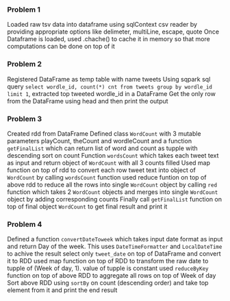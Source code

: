 ### Problem 1

Loaded raw tsv data into dataframe using sqlContext csv reader by providing appropriate options like delimeter, multiLine, escape, quote 
Once Dataframe is loaded, used .chache() to cache it in memory so that more computations can be done on top of it

### Problem 2

Registered DataFrame as temp table with name tweets
Using sqpark sql query `select wordle_id, count(*) cnt from tweets group by wordle_id limit 1`, extracted top tweeted wordle_id in a DataFrame
Get the only row from the DataFrame using head and then print the output

### Problem 3

Created rdd from DataFrame
Defined class `WordCount` with 3 mutable parameters playCount, theCount and wordleCount and a function `getFinalList` which can return list of word and count as tupple with descending sort on count
Function `wordsCount` which takes each tweet text as input and return object of `WordCount` with all 3 counts filled
Used map function on top of rdd to convert each row tweet text into object of `WordCount` by calling `wordsCount` function
used reduce funtion on top of above rdd to reduce all the rows into single `WordCount` object by calling `red` function which takes 2 `WordCount` objects and merges into single `WordCount` object by adding corresponding counts
Finally call `getFinalList` function on top of final object `WordCount` to get final result and print it

### Problem 4

Defined a function `convertDateToweek` which takes input date format as input and return Day of the week. This uses `DateTimeFormatter` and `LocalDateTime` to achive the result
select only `tweet_date` on top of DataFrame and convert it to RDD
used map function on top of RDD to transform the raw date to tupple of (Week of day, 1). value of tupple is constant
used `reduceByKey` function on top of above RDD to aggregate all rows on top of Week of day
Sort above RDD using `sortBy` on count (descending order) and take top element from it and print the end result
